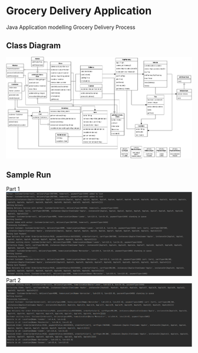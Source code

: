 # Grocery Delivery Application
Java Application modelling Grocery Delivery Process

## Class Diagram
![UML](class-diagram.png)

## Sample Run
Part 1
![SampleRun1](SampleOutput1.png)
Part 2
![SampleRun2](SampleOutput2.png)
